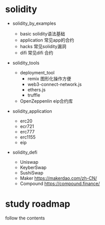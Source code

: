 # solidity 
- solidity_by_examples
  - basic          solidity语法基础
  - application    常见app的合约
  - hacks          常见solidity漏洞
  - difi           常见difi 合约 

- solidity_tools
  - deployment_tool
     - remix 图形化操作方便
     - web3-connect-network.js
     - ethers.js
     - truffle
  - OpenZeppenlin eip合约库

- solidity_application
  - erc20
  - ecr721
  - erc777
  - erc1155
  - eip
    
- solidity_defi
  - Uniswap
  - KeyberSwap
  - SushiSwap
  - Maker       https://makerdao.com/zh-CN/  
  - Compound    https://compound.finance/
  
# study roadmap
follow the contents